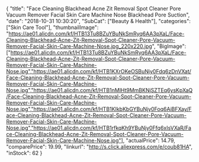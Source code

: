 {
	"title": "Face Cleaning Blackhead Acne Zit Removal Spot Cleaner Pore Vacuum Remover Facial Skin Care Machine Nose Blackhead Pore Suction",
	"date": "2018-10-31 10:30:20",
	"SubCat": ["Beauty & Health"],
	"categories": ["Skin Care Tool"],
	"thumbnailImage": "https://ae01.alicdn.com/kf/HTB13Tu8BZuYBuNkSmRyq6AA3pXaL/Face-Cleaning-Blackhead-Acne-Zit-Removal-Spot-Cleaner-Pore-Vacuum-Remover-Facial-Skin-Care-Machine-Nose.jpg_220x220.jpg",
	"BigImage": ["https://ae01.alicdn.com/kf/HTB13Tu8BZuYBuNkSmRyq6AA3pXaL/Face-Cleaning-Blackhead-Acne-Zit-Removal-Spot-Cleaner-Pore-Vacuum-Remover-Facial-Skin-Care-Machine-Nose.jpg","https://ae01.alicdn.com/kf/HTB1KXrOKeOSBuNjy0Fdq6zDnVXat/Face-Cleaning-Blackhead-Acne-Zit-Removal-Spot-Cleaner-Pore-Vacuum-Remover-Facial-Skin-Care-Machine-Nose.jpg","https://ae01.alicdn.com/kf/HTB1nMlHt9MmBKNjSZTEq6ysKpXaQ/Face-Cleaning-Blackhead-Acne-Zit-Removal-Spot-Cleaner-Pore-Vacuum-Remover-Facial-Skin-Care-Machine-Nose.jpg","https://ae01.alicdn.com/kf/HTB1KIkbKbGYBuNjy0Foq6AiBFXay/Face-Cleaning-Blackhead-Acne-Zit-Removal-Spot-Cleaner-Pore-Vacuum-Remover-Facial-Skin-Care-Machine-Nose.jpg","https://ae01.alicdn.com/kf/HTB1rfkqKh9YBuNjy0Ffq6xIsVXaR/Face-Cleaning-Blackhead-Acne-Zit-Removal-Spot-Cleaner-Pore-Vacuum-Remover-Facial-Skin-Care-Machine-Nose.jpg"],
	"actualPrice": 14.79,
	"comparePrice": 19.99,
	"linkurl": "http://s.click.aliexpress.com/e/coub81HA",
	"inStock": 62
}
